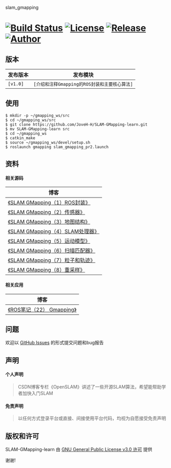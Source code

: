 slam_gmapping

[![Build Status](https://travis-ci.com/ros-perception/slam_gmapping.svg?branch=melodic-devel)](https://travis-ci.org/ros-perception/slam_gmapping)
[![License](https://img.shields.io/badge/license-Apache%202-blue.svg)](./LICENSE)
[![Release](https://img.shields.io/badge/release-v1.0-blue)](https://github.com/JoveH-H/SLAM-GMapping-learn/releases/tag/v1.0)
[![Author](https://img.shields.io/badge/Author-Jove-%2300a8ff)](https://github.com/JoveH-H)
================================================================================================================================================================
## 版本

| 发布版本 | 发布模块 |
| --- | --- |
| `[v1.0]` | `[介绍和注释Gmapping的ROS封装和主要核心算法]` |

## 使用
```shell
$ mkdir -p ~/gmapping_ws/src
$ cd ~/gmapping_ws/src
$ git clone https://github.com/JoveH-H/SLAM-GMapping-learn.git
$ mv SLAM-GMapping-learn src
$ cd ~/gmapping_ws
$ catkin_make
$ source ~/gmapping_ws/devel/setup.sh
$ roslaunch gmapping slam_gmapping_pr2.launch
```

## 资料
#### 相关源码
| 博客 |
| --- |
| [《SLAM GMapping（1）ROS封装》](https://blog.csdn.net/qq_32618327/article/details/121706071) |
| [《SLAM GMapping（2）传感器》](https://blog.csdn.net/qq_32618327/article/details/122110185) |
| [《SLAM GMapping（3）地图结构》](https://blog.csdn.net/qq_32618327/article/details/122244370) |
| [《SLAM GMapping（4）SLAM处理器》](https://blog.csdn.net/qq_32618327/article/details/122318169) |
| [《SLAM GMapping（5）运动模型》](https://blog.csdn.net/qq_32618327/article/details/122330515) |
| [《SLAM GMapping（6）扫描匹配器》](https://blog.csdn.net/qq_32618327/article/details/122369165) |
| [《SLAM GMapping（7）粒子和轨迹》](https://blog.csdn.net/qq_32618327/article/details/122393554) |
| [《SLAM GMapping（8）重采样》](https://blog.csdn.net/qq_32618327/article/details/122393781) |

#### 相关应用
| 博客 |
| --- |
| [《ROS笔记（22） Gmapping》](https://joveh-h.blog.csdn.net/article/details/98219810) |

## 问题
欢迎以 [GitHub Issues](https://github.com/JoveH-H/SLAM-GMapping-learn/issues) 的形式提交问题和bug报告

## 声明
#### 个人声明
> CSDN博客专栏《OpenSLAM》讲述了一些开源SLAM算法，希望能帮助学者加快入门SLAM

#### 免责声明
> 以任何方式登录平台或直接、间接使用平台代码，均视为自愿接受免责声明

## 版权和许可
SLAM-GMapping-learn 由 [GNU General Public License v3.0 许可](https://github.com/JoveH-H/SLAM-GMapping-learn/blob/main/LICENSE) 提供

谢谢!